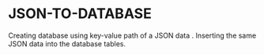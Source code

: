 # JSON-TO-DATABASE
Creating database using key-value path of a JSON data . Inserting the same JSON data into the database tables.
